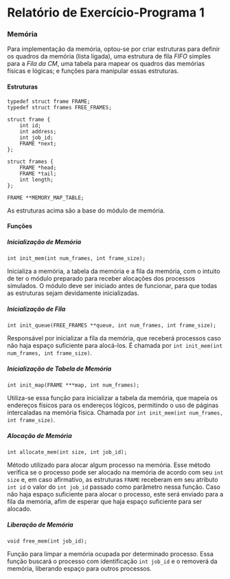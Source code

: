 # Relatório de Exercício-Programa 1


### Memória

Para implementação da memória, optou-se por criar estruturas para definir os quadros da memória (lista ligada), uma estrutura de fila *FIFO* simples para a *Fila da CM*, uma tabela para mapear os quadros das memórias físicas e lógicas; e funções para manipular essas estruturas.

#### Estruturas

```
typedef struct frame FRAME;
typedef struct frames FREE_FRAMES;

struct frame {
    int id;
    int address;
    int job_id;
    FRAME *next;
};

struct frames {
    FRAME *head;
    FRAME *tail;
    int length;
};

FRAME **MEMORY_MAP_TABLE;
```

As estruturas acima são a base do módulo de memória.



#### Funções

##### Inicialização de Memória
`int init_mem(int num_frames, int frame_size);`

Inicializa a memória, a tabela da memória e a fila da memória, com o intuito de ter o módulo preparado para receber alocações dos processos simulados. O módulo deve ser iniciado antes de funcionar, para que todas as estruturas sejam devidamente inicializadas.


##### Inicialização de Fila
`int init_queue(FREE_FRAMES **queue, int num_frames, int frame_size);`

Responsável por inicializar a fila da memória, que receberá processos caso não haja espaço suficiente para alocá-los. É chamada por `int init_mem(int num_frames, int frame_size)`.


##### Inicialização de Tabela de Memória
`int init_map(FRAME ***map, int num_frames);`

Utiliza-se essa função para inicializar a tabela da memória, que mapeia os endereços físicos para os endereços lógicos, permitindo o uso de páginas intercaladas na memória física. Chamada por `int init_mem(int num_frames, int frame_size)`.


##### Alocação de Memória
`int allocate_mem(int size, int job_id);`

Método utilizado para alocar algum processo na memória. Esse método verifica se o processo pode ser alocado na memória de acordo com seu `int size` e, em caso afirmativo, as estruturas `FRAME` receberam em seu atributo `int id` o valor do `int job_id` passado como parâmetro nessa função.  Caso não haja espaço suficiente para alocar o processo, este será enviado para  a fila da memória, afim de esperar que haja espaço suficiente para ser alocado.

##### Liberação de Memória
`void free_mem(int job_id);`

Função para limpar a memória ocupada por determinado processo. Essa função buscará o processo com identificação `int job_id` e o removerá da memória, liberando espaço para outros processos.


